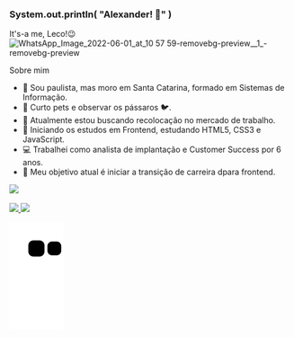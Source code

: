 ### System.out.println( "Alexander! 🤟" )
It's-a me, Leco!😉                                                                                                       ![WhatsApp_Image_2022-06-01_at_10 57 59-removebg-preview__1_-removebg-preview](https://user-images.githubusercontent.com/101671694/171423053-478d64f5-af31-4c53-b865-35477ae48ffa.png)

Sobre mim


- 👨 Sou paulista, mas moro em Santa Catarina, formado em Sistemas de Informação.
- 🐶 Curto pets e observar os pássaros 🐦.
- 🔭 Atualmente estou buscando recolocação no mercado de trabalho.
- 🌱 Iniciando os estudos em Frontend, estudando HTML5, CSS3 e JavaScript.
- 💻 Trabalhei como analista de implantação e Customer Success por 6 anos.
- 🎯 Meu objetivo atual é iniciar a transição de carreira dpara frontend.


<a href="https://www.linkedin.com/in/alexander-fonseca-ab211091/" rel="nofollow"><img src="https://camo.githubusercontent.com/a493f6833f99fb3c85788d6d9305e6b7a42b838e5ee5d138fd9a8214a7e77472/68747470733a2f2f696d672e736869656c64732e696f2f62616467652f6c696e6b6564696e2d2532333030373742352e7376673f267374796c653d666f722d7468652d6261646765266c6f676f3d6c696e6b6564696e266c6f676f436f6c6f723d7768697465" data-canonical-src="https://img.shields.io/badge/linkedin-%230077B5.svg?&amp;style=for-the-badge&amp;logo=linkedin&amp;logoColor=white" style="max-width: 100%;"></a>
<div>
<a href="https://github.com/Alexander-Fonseca">
<img height="180em" src="https://github-readme-stats.vercel.app/api/top-langs/?username=Alexander-Fonseca&layout=compact&langs_count=7&theme=dracula"/>
<img height="180em" src="https://github-readme-stats.vercel.app/api?username=Alexander-Fonseca&show_icons=true&theme=dracula&include_all_commits=true&count_private=true"/>
</div>
  
  ![Snake animation](https://github.com/Alexander-Fonseca/Alexander-Fonseca/blob/output/github-contribution-grid-snake.svg)
